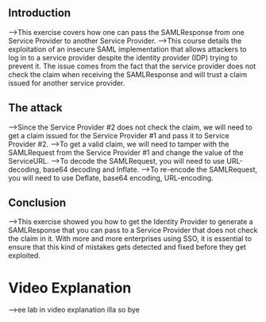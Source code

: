 ## Introduction
-->This exercise covers how one can pass the SAMLResponse from one Service Provider to another Service Provider.
-->This course details the exploitation of an insecure SAML implementation that allows attackers to log in to a service provider despite the identity provider (IDP) trying to prevent it. The issue comes from the fact that the service provider does not check the claim when receiving the SAMLResponse and will trust a claim issued for another service provider.

## The attack
-->Since the Service Provider #2 does not check the claim, we will need to get a claim issued for the Service Provider #1 and pass it to Service Provider #2.
-->To get a valid claim, we will need to tamper with the SAMLRequest from the Service Provider #1 and change the value of the ServiceURL.
-->To decode the SAMLRequest, you will need to use URL-decoding, base64 decoding and Inflate.
-->To re-encode the SAMLRequest, you will need to use Deflate, base64 encoding, URL-encoding.

## Conclusion
-->This exercise showed you how to get the Identity Provider to generate a SAMLResponse that you can pass to a Service Provider that does not check the claim in it. With more and more enterprises using SSO, it is essential to ensure that this kind of mistakes gets detected and fixed before they get exploited.

# Video Explanation
-->ee lab in video explanation illa so bye